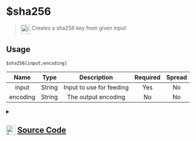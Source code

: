 # $sha256
> <img align="top" src="https://upload.wikimedia.org/wikipedia/commons/thumb/e/e4/Infobox_info_icon.svg/160px-Infobox_info_icon.svg.png?20150409153300" alt="image" width="25" height="auto"> Creates a sha256 key from given input
## Usage
```
$sha256[input;encoding]
```
| Name | Type | Description | Required | Spread
| :---: | :---: | :---: | :---: | :---: |
input | String | Input to use for feeding | Yes | No
encoding | String | The output encoding | No | No
<details>
<summary>
    
## <img align="top" src="https://cdn4.iconfinder.com/data/icons/iconsimple-logotypes/512/github-512.png" alt="image" width="25" height="auto">  [Source Code](https://github.com/tryforge/ForgeScript-V2/blob/main/src/native/sha256.ts)
    
</summary>
    
```ts
import { createHash, randomUUID } from "crypto"
import { ArgType, NativeFunction, Return } from "../structures"

export default new NativeFunction({
    name: "$sha256",
    version: "1.2.0",
    description: "Creates a sha256 key from given input",
    unwrap: true,
    brackets: true,
    args: [
        {
            name: "input",
            description: "Input to use for feeding",
            rest: false,
            required: true,
            type: ArgType.String
        },
        {
            name: "encoding",
            type: ArgType.String,
            description: "The output encoding",
            rest: false,
            required: false
        }
    ],
    execute(ctx, [ input, enc ]) {
        const sha256 = createHash("sha256").update(input).digest().toString((enc || "hex") as BufferEncoding)
        return Return.success(sha256)
    }
})
```
    
</details>